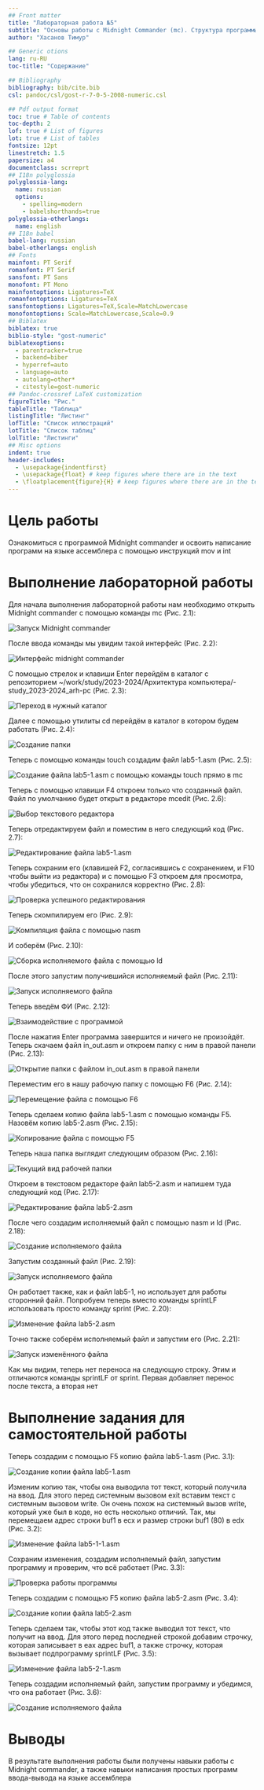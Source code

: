 ```yaml
---
## Front matter
title: "Лабораторная работа №5"
subtitle: "Основы работы с Midnight Commander (mc). Структура программы на языке ассемблера NASM. Системные вызовы в ОС GNU Linux"
author: "Хасанов Тимур"

## Generic otions
lang: ru-RU
toc-title: "Содержание"

## Bibliography
bibliography: bib/cite.bib
csl: pandoc/csl/gost-r-7-0-5-2008-numeric.csl

## Pdf output format
toc: true # Table of contents
toc-depth: 2
lof: true # List of figures
lot: true # List of tables
fontsize: 12pt
linestretch: 1.5
papersize: a4
documentclass: scrreprt
## I18n polyglossia
polyglossia-lang:
  name: russian
  options:
	- spelling=modern
	- babelshorthands=true
polyglossia-otherlangs:
  name: english
## I18n babel
babel-lang: russian
babel-otherlangs: english
## Fonts
mainfont: PT Serif
romanfont: PT Serif
sansfont: PT Sans
monofont: PT Mono
mainfontoptions: Ligatures=TeX
romanfontoptions: Ligatures=TeX
sansfontoptions: Ligatures=TeX,Scale=MatchLowercase
monofontoptions: Scale=MatchLowercase,Scale=0.9
## Biblatex
biblatex: true
biblio-style: "gost-numeric"
biblatexoptions:
  - parentracker=true
  - backend=biber
  - hyperref=auto
  - language=auto
  - autolang=other*
  - citestyle=gost-numeric
## Pandoc-crossref LaTeX customization
figureTitle: "Рис."
tableTitle: "Таблица"
listingTitle: "Листинг"
lofTitle: "Список иллюстраций"
lotTitle: "Список таблиц"
lolTitle: "Листинги"
## Misc options
indent: true
header-includes:
  - \usepackage{indentfirst}
  - \usepackage{float} # keep figures where there are in the text
  - \floatplacement{figure}{H} # keep figures where there are in the text
---
```


# Цель работы

Ознакомиться с программой Midnight commander и освоить написание программ на языке ассемблера с помощью инструкций mov и int

# Выполнение лабораторной работы

Для начала выполнения лабораторной работы нам необходимо открыть Midnight commander с помощью команды mc (Рис. 2.1):

![Запуск Midnight commander](https://github.com/tihasanov/-study_2023-2024_arh-pc/blob/master/labs/lab05/report/image/5.1.jpg?raw=true)

После ввода команды мы увидим такой интерфейс (Рис. 2.2):

![Интерфейс midnight commander](https://github.com/tihasanov/-study_2023-2024_arh-pc/blob/master/labs/lab05/report/image/5.2.jpg?raw=true)

С помощью стрелок и клавиши Enter перейдём в каталог с репозиторием ~/work/study/2023-2024/Архитектура компьютера/-study_2023-2024_arh-pc (Рис. 2.3):

![Переход в нужный каталог](https://github.com/tihasanov/-study_2023-2024_arh-pc/blob/master/labs/lab05/report/image/5.3.jpg?raw=true)

Далее с помощью утилиты cd перейдём в каталог в котором будем работать (Рис. 2.4):

![Создание папки](https://github.com/tihasanov/-study_2023-2024_arh-pc/blob/master/labs/lab05/report/image/5.4.jpg?raw=true)

Теперь с помощью команды touch создадим файл lab5-1.asm (Рис. 2.5):

![Создание файла lab5-1.asm с помощью команды touch прямо в mc](https://github.com/tihasanov/-study_2023-2024_arh-pc/blob/master/labs/lab05/report/image/5.5.jpg?raw=true)

Теперь с помощью клавиши F4 откроем только что созданный файл. Файл по умолчанию будет открыт в редакторе mcedit (Рис. 2.6):

![Выбор текстового редактора](https://github.com/tihasanov/-study_2023-2024_arh-pc/blob/master/labs/lab05/report/image/5.6.jpg?raw=true)

Теперь отредактируем файл и поместим в него следующий код (Рис. 2.7):

![Редактирование файла lab5-1.asm](https://github.com/tihasanov/-study_2023-2024_arh-pc/blob/master/labs/lab05/report/image/5.7.jpg?raw=true)

Теперь сохраним его (клавишей F2, согласившись с сохранением, и F10 чтобы выйти из редактора) и с помощью F3 откроем для просмотра, чтобы убедиться, что он сохранился корректно (Рис. 2.8):

![Проверка успешного редактирования](https://github.com/tihasanov/-study_2023-2024_arh-pc/blob/master/labs/lab05/report/image/5.8.jpg?raw=true)

Теперь скомпилируем его (Рис. 2.9):

![Компиляция файла с помощью nasm](https://github.com/tihasanov/-study_2023-2024_arh-pc/blob/master/labs/lab05/report/image/5.9.jpg?raw=true)

И соберём (Рис. 2.10):

![Сборка исполняемого файла с помощью ld](https://github.com/tihasanov/-study_2023-2024_arh-pc/blob/master/labs/lab05/report/image/5.10.jpg?raw=true)

После этого запустим получившийся исполняемый файл (Рис. 2.11):

![Запуск исполняемого файла](https://github.com/tihasanov/-study_2023-2024_arh-pc/blob/master/labs/lab05/report/image/5.11.jpg?raw=true)

Теперь введём ФИ (Рис. 2.12):

![Взаимодействие с программой](https://github.com/tihasanov/-study_2023-2024_arh-pc/blob/master/labs/lab05/report/image/5.12.jpg?raw=true)

После нажатия Enter программа завершится и ничего не произойдёт. Теперь скачаем файл in_out.asm и откроем папку с ним в правой панели (Рис. 2.13):

![Открытие папки с файлом in_out.asm в правой панели](https://github.com/tihasanov/-study_2023-2024_arh-pc/blob/master/labs/lab05/report/image/5.13.jpg?raw=true)

Переместим его в нашу рабочую папку с помощью F6 (Рис. 2.14):

![Перемещение файла c помощью F6](https://github.com/tihasanov/-study_2023-2024_arh-pc/blob/master/labs/lab05/report/image/5.14.jpg?raw=true)

Теперь сделаем копию файла lab5-1.asm с помощью команды F5. Назовём копию lab5-2.asm (Рис. 2.15):

![Копирование файла c помощью F5](https://github.com/tihasanov/-study_2023-2024_arh-pc/blob/master/labs/lab05/report/image/5.15.jpg?raw=true)

Теперь наша папка выглядит следующим образом (Рис. 2.16):

![Текущий вид рабочей папки](https://github.com/tihasanov/-study_2023-2024_arh-pc/blob/master/labs/lab05/report/image/5.16.jpg?raw=true)

Откроем в текстовом редакторе файл lab5-2.asm и напишем туда следующий код (Рис. 2.17):

![Редактирование файла lab5-2.asm](https://github.com/tihasanov/-study_2023-2024_arh-pc/blob/master/labs/lab05/report/image/5.17.jpg?raw=true)

После чего создадим исполняемый файл с помощью nasm и ld (Рис. 2.18):

![Создание исполняемого файла](https://github.com/tihasanov/-study_2023-2024_arh-pc/blob/master/labs/lab05/report/image/5.18.jpg?raw=true)

Запустим созданный файл (Рис. 2.19):

![Запуск исполняемого файла](https://github.com/tihasanov/-study_2023-2024_arh-pc/blob/master/labs/lab05/report/image/5.19.jpg?raw=true)

Он работает также, как и файл lab5-1, но использует для работы сторонний файл. Попробуем теперь вместо команды sprintLF использовать просто команду sprint (Рис. 2.20):

![Изменение файла lab5-2.asm](https://github.com/tihasanov/-study_2023-2024_arh-pc/blob/master/labs/lab05/report/image/5.20.jpg?raw=true)

Точно также соберём исполняемый файл и запустим его (Рис. 2.21):

![Запуск изменённого файла](https://github.com/tihasanov/-study_2023-2024_arh-pc/blob/master/labs/lab05/report/image/5.21.jpg?raw=true)

Как мы видим, теперь нет переноса на следующую строку. Этим и отличаются команды sprintLF от sprint. Первая добавляет перенос после текста, а вторая нет

# Выполнение задания для самостоятельной работы

Теперь создадим с помощью F5 копию файла lab5-1.asm (Рис. 3.1):

![Создание копии файла lab5-1.asm](https://github.com/tihasanov/-study_2023-2024_arh-pc/blob/master/labs/lab05/report/image/5.22.jpg?raw=true)

Изменим копию так, чтобы она выводила тот текст, который получила на ввод. Для этого перед системным вызовом exit вставим текст с системным вызовом write. Он очень похож на системный вызов write, который уже был в коде, но есть несколько отличий. Так, мы перемещаем адрес строки buf1 в ecx и размер строки buf1 (80) в edx (Рис. 3.2):

![Изменение файла lab5-1-1.asm](https://github.com/tihasanov/-study_2023-2024_arh-pc/blob/master/labs/lab05/report/image/5.23.jpg?raw=true)

Сохраним изменения, создадим исполняемый файл, запустим программу и проверим, что всё работает (Рис. 3.3):

![Проверка работы программы](https://github.com/tihasanov/-study_2023-2024_arh-pc/blob/master/labs/lab05/report/image/5.24.jpg?raw=true)

Теперь создадим с помощью F5 копию файла lab5-2.asm (Рис. 3.4):

![Создание копии файла lab5-2.asm](https://github.com/tihasanov/-study_2023-2024_arh-pc/blob/master/labs/lab05/report/image/5.25.jpg?raw=true)

Теперь сделаем так, чтобы этот код также выводил тот текст, что получит на ввод. Для этого перед последней строкой добавим строчку, которая записывает в eax адрес buf1, а также строчку, которая вызывает подпрограмму sprintLF (Рис. 3.5):

![Изменение файла lab5-2-1.asm](https://github.com/tihasanov/-study_2023-2024_arh-pc/blob/master/labs/lab05/report/image/5.26.jpg?raw=true)

Теперь создадим исполняемый файл, запустим программу и убедимся, что она работает (Рис. 3.6):

![Создание исполняемого файла](https://github.com/tihasanov/-study_2023-2024_arh-pc/blob/master/labs/lab05/report/image/5.27.jpg?raw=true)

# Выводы

В результате выполнения работы были получены навыки работы с Midnight commander, а также навыки написания простых программ ввода-вывода на языке ассемблера
